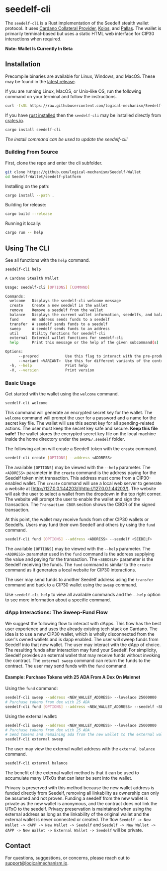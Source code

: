 # **seedelf-cli**

The `seedelf-cli` is a Rust implementation of the Seedelf stealth wallet protocol. It uses [Cardano Collateral Provider](https://giveme.my/), [Koios](https://www.koios.rest/), and [Pallas](https://github.com/txpipe/pallas). The wallet is primarily terminal-based but uses a static HTML web interface for CIP30 interactions when required.

**Note: Wallet Is Currently In Beta**

## Installation

Precompile binaries are available for Linux, Windows, and MacOS. These may be found in the [latest release](https://github.com/logical-mechanism/Seedelf-Wallet/releases/latest).

If you are running Linux, MacOS, or Unix-like OS, run the following command on your terminal and follow the instructions.
```bash
curl -fsSL https://raw.githubusercontent.com/logical-mechanism/Seedelf-Wallet/refs/heads/main/util/seedelf-init.sh | bash
```

If you have [rust installed](https://www.rust-lang.org/tools/install) then the `seedelf-cli` may be installed directly from [crates.io](https://crates.io/crates/seedelf-cli).

```bash
cargo install seedelf-cli
```

*The install command can be used to update the seedelf-cli!*

### Building From Source

First, clone the repo and enter the cli subfolder.
```bash
git clone https://github.com/logical-mechanism/Seedelf-Wallet
cd Seedelf-Wallet/seedelf-platform
```

Installing on the path:
```bash
cargo install --path .
```

Building for release:
```bash
cargo build --release
```

Running it locally:
```bash
cargo run -- help
```

## Using The CLI

See all functions with the `help` command.

```bash
seedelf-cli help
```

```bash
A Cardano Stealth Wallet

Usage: seedelf-cli [OPTIONS] [COMMAND]

Commands:
  welcome   Displays the seedelf-cli welcome message
  create    Create a new seedelf in the wallet
  remove    Remove a seedelf from the wallet
  balance   Displays the current wallet information, seedelfs, and balance
  fund      An address sends funds to a seedelf
  transfer  A seedelf sends funds to a seedelf
  sweep     A seedelf sends funds to an address
  util      Utility functions for seedelf-cli
  external  External wallet functions for seedelf-cli
  help      Print this message or the help of the given subcommand(s)

Options:
      --preprod            Use this flag to interact with the pre-production environment
      --variant <VARIANT>  Use this for different variants of the contract, defaults to most recent variant [default: 1]
  -h, --help               Print help
  -V, --version            Print version
```

### Basic Usage

Get started with the wallet using the `welcome` command.

```bash
seedelf-cli welcome
```

This command will generate an encrypted secret key for the wallet. The `welcome` command will prompt the user for a password and a name for the secret key file. The wallet will use this secret key for all spending-related actions. The user must keep the secret key safe and secure. **Keep this file safe!** The wallet stores the encrypted secret key file on the local machine inside the home directory under the `$HOME/.seedelf` folder. 

The following action will create a Seedelf token with the `create` command.

```bash
seedelf-cli create [OPTIONS] --address <ADDRESS>
```

The available `[OPTIONS]` may be viewed with the `--help` parameter. The `<ADDRESS>` parameter in the `create` command is the address paying for the Seedelf token mint transaction. This address must come from a CIP30-enabled wallet. The `create` command will use a local web server to generate a website at [http://127.0.0.1:44203/](http://127.0.0.1:44203/). The website will ask the user to select a wallet from the dropdown in the top right corner. The website will prompt the user to enable the wallet and sign the transaction. The `Transaction CBOR` section shows the CBOR of the signed transaction.

At this point, the wallet may receive funds from other CIP30 wallets or Seedelfs. Users may fund their own Seedelf and others by using the `fund` command.

```bash
seedelf-cli fund [OPTIONS] --address <ADDRESS> --seedelf <SEEDELF>
```

The available `[OPTIONS]` may be viewed with the `--help` parameter. The `<ADDRESS>` parameter used in the `fund` command is the address supplying the value and paying for the transaction. The `<SEEDELF>` parameter is the Seedelf receiving the funds. The `fund` command is similar to the `create` command as it generates a local website for CIP30 interactions.

The user may send funds to another Seedelf address using the `transfer` command and back to a CIP30 wallet using the `sweep` command.

Use `seedelf-cli help` to view all available commands and the `--help` option to see more information about a specific command.

### dApp Interactions: The Sweep-Fund Flow

We suggest the following flow to interact with dApps. This flow has the best user experience and uses the already existing tech stack on Cardano. The idea is to use a new CIP30 wallet, which is wholly disconnected from the user's owned wallets and is dapp enabled. The user will sweep funds from Seedelf into that new wallet. The user may interact with the dApp of choice. The resulting funds after interaction may fund your Seedelf. For simplicity, Seedelf provides an external wallet that may receive funds without invoking the contract. The `external sweep` command can return the funds to the contract. The user may send funds with the `fund` command.

#### Example: Purchase Tokens with 25 ADA From A Dex On Mainnet

Using the `fund` command:
```bash
seedelf-cli sweep --address <NEW_WALLET_ADDRESS> --lovelace 25000000
# Purchase tokens from dex with 25 ADA
seedelf-cli fund [OPTIONS] --address <NEW_WALLET_ADDRESS> --seedelf <SEEDELF>
```

Using the external wallet:
```bash
seedelf-cli sweep --address <NEW_WALLET_ADDRESS> --lovelace 25000000
# Purchase tokens from dex with 25 ADA
# Send tokens and remaining ada from the new wallet to the external wallet
seedelf-cli external sweep
```

The user may view the external wallet address with the `external balance` command.

```bash
seedelf-cli external balance
```

The benefit of the external wallet method is that it can be used to accumulate many UTxOs that can later be sent into the wallet.

Privacy is preserved with this method because the new wallet address is funded directly from Seedelf, removing all linkability as ownership can only be assumed and not proven. Funding a seedelf from the new wallet is private as the new wallet is anonymous, and the contract does not link the UTxO to the seedelf. Privacy preservation is maintained when using the external address as long as the linkability of the original wallet and the external wallet is never connected or created. The flow `Seedelf -> New Wallet -> dAPP -> New Wallet -> Seedelf` and `Seedelf -> New Wallet -> dAPP -> New Wallet -> External Wallet -> Seedelf` will be private.

## Contact

For questions, suggestions, or concerns, please reach out to support@logicalmechanism.io.
